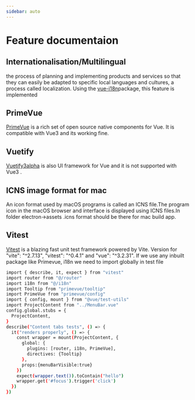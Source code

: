 ```yaml
---
sidebar: auto
---
```


# Feature documentaion

## Internationalisation/Multilingual
the process of planning and implementing products and services so that they can easily be adapted to specific local languages and cultures, a process called localization. Using the [vue-i18n](https://www.npmjs.com/package/vue-i18n)package, this feature is implemented


<!-- - Type: `string`
- Default: `/` -->

## PrimeVue
[PrimeVue](https://www.primefaces.org/primevue/#/setup) is a rich set of open source native components for Vue.
It is compatible with Vue3 and its working fine.

## Vuetify
[Vuetify3alpha](https://next.vuetifyjs.com/en/getting-started/installation/) is also UI framework for Vue and it is not supported with Vue3 .

## ICNS image format for mac
An icon format used by macOS programs is called an ICNS file.The program icon in the macOS browser and interface is displayed using ICNS files.In folder electron->assets .icns format should be there for mac build app.

## Vitest
[Vitest](https://vitest.dev/) is a blazing fast unit test framework powered by Vite.
Version for "vite": "^2.7.13", "vitest": "^0.4.1" and "vue": "^3.2.31".
If we use any inbuilt package like Primevue, i18n we need to import globally in test file

 

```bash
import { describe, it, expect } from "vitest"
import router from "@/router"
import i18n from "@/i18n"
import Tooltip from "primevue/tooltip"
import PrimeVue from "primevue/config"
import { config, mount } from "@vue/test-utils"
import ProjectContent from "../MenuBar.vue"
config.global.stubs = {
  ProjectContent,
}
describe("Content tabs tests", () => {
  it("renders properly", () => {
    const wrapper = mount(ProjectContent, {
      global: {
        plugins: [router, i18n, PrimeVue],
        directives: {Tooltip}
      },
      props:{menuBarVisible:true}
    })
    expect(wrapper.text()).toContain("hello")
    wrapper.get('#focus').trigger('click')
  })
})

```

